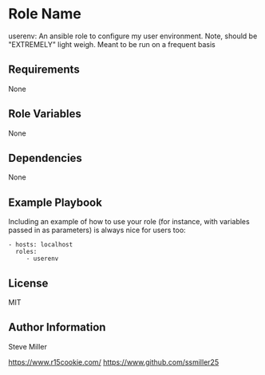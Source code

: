 Role Name
=========

userenv: An ansible role to configure my user environment.  Note, should be "EXTREMELY" light weigh.  Meant
to be run on a frequent basis

Requirements
------------

None

Role Variables
--------------

None

Dependencies
------------

None

Example Playbook
----------------

Including an example of how to use your role (for instance, with variables passed in as parameters) is always nice for users too:

    - hosts: localhost
      roles:
         - userenv

License
-------

MIT

Author Information
------------------

Steve Miller

https://www.r15cookie.com/
https://www.github.com/ssmiller25
